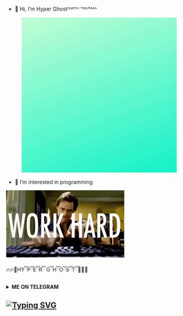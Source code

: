 - 👋 Hi, I’m Hyper Ghostᴼᴹᴱᵀᴴ ᵛᴵᴿᵁˢᴬᴿᴬ
 <p align="center">
<img src="HG Data Base/ezgif.com-gif-maker.gif" width="420"/>
<p align="center">

- 👀 I’m interested in programming

<p align="side">
<img src="HG Data Base/ezgif.com-gif-maker (1).gif" width="320"/>
<p align="side">

🔥🔥👻HYོPོEོRོ GོHོOོSོTོ👻🔥🔥

<b><details><summary>ME ON TELEGRAM</summary>

> [CLICK HEHE!](https://t.me/smdiabot)
  
  
</b>
</details>
  
 ## [![Typing SVG](https://readme-typing-svg.herokuapp.com?font=didot-ExtraBold&color=0000ff&lines=𝐖𝐞𝐥𝐜𝐨𝐦𝐞+𝐓𝐨+HYPER+GHOST.;𝙿𝙾𝚆𝙴𝚁𝙳+𝙱𝚈:Ⓒ+HYPER+GHOST.;▪️◾⬛⬜⬛🟩⬛⬜◻️◽▫️;Loading......💥;😫😢🤧😑😐😶🙂😚😆🤣)](https://git.io/typing-svg)
